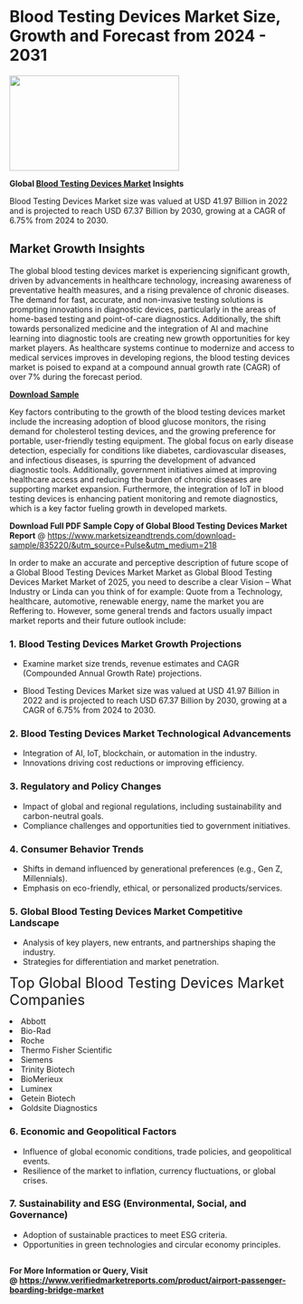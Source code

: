 <H1>Blood Testing Devices Market Size, Growth and Forecast from 2024 - 2031</H1><img class="aligncenter size-medium wp-image-584254" src="https://thirdeyenews.in/wp-content/uploads/2024/09/Global-Market-Research-300x168.jpeg" alt="" width="300" height="168" /><p><strong>Global&nbsp;<a href="https://www.marketsizeandtrends.com/download-sample/835220/&amp;utm_source=Pulse&amp;utm_medium=218">Blood Testing Devices Market</a> Insights</strong></p><p>Blood Testing Devices Market size was valued at USD 41.97 Billion in 2022 and is projected to reach USD 67.37 Billion by 2030, growing at a CAGR of 6.75% from 2024 to 2030.</p><p><h2>Market Growth Insights</h2> <p>The global blood testing devices market is experiencing significant growth, driven by advancements in healthcare technology, increasing awareness of preventative health measures, and a rising prevalence of chronic diseases. The demand for fast, accurate, and non-invasive testing solutions is prompting innovations in diagnostic devices, particularly in the areas of home-based testing and point-of-care diagnostics. Additionally, the shift towards personalized medicine and the integration of AI and machine learning into diagnostic tools are creating new growth opportunities for key market players. As healthcare systems continue to modernize and access to medical services improves in developing regions, the blood testing devices market is poised to expand at a compound annual growth rate (CAGR) of over 7% during the forecast period.</p> <p><strong><a href="download-sample-link">Download Sample</a></strong></p> <p>Key factors contributing to the growth of the blood testing devices market include the increasing adoption of blood glucose monitors, the rising demand for cholesterol testing devices, and the growing preference for portable, user-friendly testing equipment. The global focus on early disease detection, especially for conditions like diabetes, cardiovascular diseases, and infectious diseases, is spurring the development of advanced diagnostic tools. Additionally, government initiatives aimed at improving healthcare access and reducing the burden of chronic diseases are supporting market expansion. Furthermore, the integration of IoT in blood testing devices is enhancing patient monitoring and remote diagnostics, which is a key factor fueling growth in developed markets.</p> <p></p><p><span class=""><strong>Download Full PDF Sample Copy of Global Blood Testing Devices Market Report</strong> @ <a href="https://www.marketsizeandtrends.com/download-sample/835220/&amp;utm_source=Pulse&amp;utm_medium=218" target="_blank">https://www.marketsizeandtrends.com/download-sample/835220/&amp;utm_source=Pulse&amp;utm_medium=218</a></span></p><p>In order to make an accurate and perceptive description of future scope of a Global&nbsp;Blood Testing Devices Market Market as Global&nbsp;Blood Testing Devices Market Market of 2025, you need to describe a clear Vision &ndash; What Industry or Linda can you think of for example: Quote from a Technology, healthcare, automotive, renewable energy, name the market you are Reffering to. However, some general trends and factors usually impact market reports and their future outlook include:</p><h3>1.&nbsp;<strong>Blood Testing Devices Market Growth Projections</strong></h3><ul><li>Examine market size trends, revenue estimates and CAGR (Compounded Annual Growth Rate) projections.</li><li><p>Blood Testing Devices Market size was valued at USD 41.97 Billion in 2022 and is projected to reach USD 67.37 Billion by 2030, growing at a CAGR of 6.75% from 2024 to 2030.</p></li></ul><h3>2.&nbsp;<strong>Blood Testing Devices Market Technological Advancements</strong></h3><ul><li>Integration of AI, IoT, blockchain, or automation in the industry.</li><li>Innovations driving cost reductions or improving efficiency.</li></ul><h3>3.&nbsp;<strong>Regulatory and Policy Changes</strong></h3><ul><li>Impact of global and regional regulations, including sustainability and carbon-neutral goals.</li><li>Compliance challenges and opportunities tied to government initiatives.</li></ul><h3>4.&nbsp;<strong>Consumer Behavior Trends</strong></h3><ul><li>Shifts in demand influenced by generational preferences (e.g., Gen Z, Millennials).</li><li>Emphasis on eco-friendly, ethical, or personalized products/services.</li></ul><h3>5.&nbsp;<strong>Global Blood Testing Devices Market Competitive Landscape</strong></h3><ul><li>Analysis of key players, new entrants, and partnerships shaping the industry.</li><li>Strategies for differentiation and market penetration.</li></ul><p data-pm-slice="1 1 []"><span style="color: inherit; font-family: inherit; font-size: 25px;">Top Global Blood Testing Devices Market Companies</span></p><div class="" data-test-id=""><p><li>Abbott</li><li> Bio-Rad</li><li> Roche</li><li> Thermo Fisher Scientific</li><li> Siemens</li><li> Trinity Biotech</li><li> BioMerieux</li><li> Luminex</li><li> Getein Biotech</li><li> Goldsite Diagnostics</li></p></div><h3>6.&nbsp;<strong>Economic and Geopolitical Factors</strong></h3><ul><li>Influence of global economic conditions, trade policies, and geopolitical events.</li><li>Resilience of the market to inflation, currency fluctuations, or global crises.</li></ul><h3>7.&nbsp;<strong>Sustainability and ESG (Environmental, Social, and Governance)</strong></h3><ul><li>Adoption of sustainable practices to meet ESG criteria.</li><li>Opportunities in green technologies and circular economy principles.</li></ul><h2><strong style="font-size: 14px;">For More Information or Query, Visit @&nbsp;</strong><a style="background-color: #ffffff; font-size: 14px;" href="https://www.marketsizeandtrends.com/report/blood-testing-devices-market/" target="_blank">https://www.verifiedmarketreports.com/product/airport-passenger-boarding-bridge-market</a></h2>
